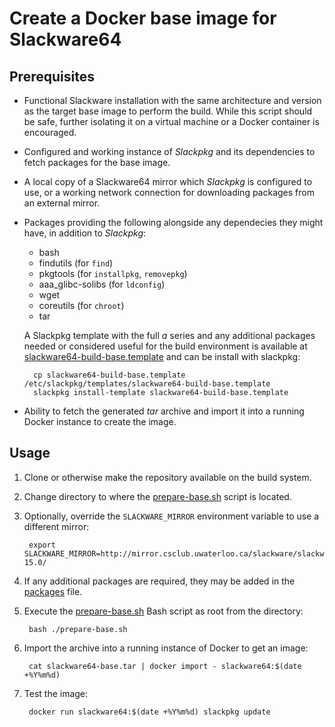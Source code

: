 # Create a Docker base image for Slackware64

## Prerequisites

* Functional Slackware installation with the same architecture and version as the target base image to perform the build. While this script should be safe, further isolating it on a virtual machine or a Docker container is encouraged.
* Configured and working instance of _Slackpkg_ and its dependencies to fetch packages for the base image.
* A local copy of a Slackware64 mirror which _Slackpkg_ is configured to use, or a working network connection for downloading packages from an external mirror.
* Packages providing the following alongside any dependecies they might have, in addition to _Slackpkg_:
    * bash
    * findutils (for `find`)
    * pkgtools (for `installpkg`, `removepkg`)
    * aaa_glibc-solibs (for `ldconfig`)
    * wget
    * coreutils (for `chroot`)
    * tar

    A Slackpkg template with the full _a_ series and any additional packages needed or considered useful for the build environment is available at [slackware64-build-base.template](slackware64-build-base.template) and can be install with slackpkg:

        cp slackware64-build-base.template /etc/slackpkg/templates/slackware64-build-base.template
        slackpkg install-template slackware64-build-base.template

* Ability to fetch the generated _tar_ archive and import it into a running Docker instance to create the image.

## Usage

1. Clone or otherwise make the repository available on the build system.
1. Change directory to where the [prepare-base.sh](prepare-base.sh) script is located.
1. Optionally, override the `SLACKWARE_MIRROR` environment variable to use a different mirror:

        export SLACKWARE_MIRROR=http://mirror.csclub.uwaterloo.ca/slackware/slackware64-15.0/

1. If any additional packages are required, they may be added in the [packages](packages) file.
1. Execute the [prepare-base.sh](prepare-base.sh) Bash script as root from the directory: 

        bash ./prepare-base.sh

1. Import the archive into a running instance of Docker to get an image:

        cat slackware64-base.tar | docker import - slackware64:$(date +%Y%m%d)

1. Test the image:

        docker run slackware64:$(date +%Y%m%d) slackpkg update
